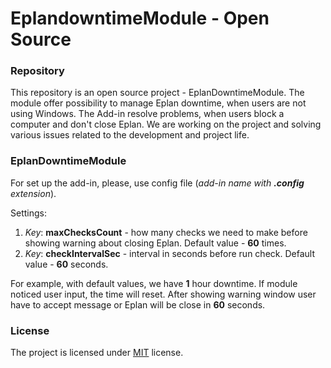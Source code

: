 
# EplandowntimeModule - Open Source

### Repository

This repository is an open source project - EplanDowntimeModule. The module offer possibility to manage Eplan downtime, when users are not using Windows.
The Add-in resolve problems, when users block a computer and don't close Eplan.
We are working on the project and solving various issues related to the development and project life.

### EplanDowntimeModule
For set up the add-in, please, use config file (_add-in name with __.config__ extension_).

Settings:
1. _Key_: __maxChecksCount__ - how many checks we need to make before showing warning about closing Eplan. Default value - __60__ times.
2. _Key_: __checkIntervalSec__ - interval in seconds before run check. Default value - __60__ seconds.

For example, with default values, we have __1__ hour downtime. If module noticed user input, the time will reset.
After showing warning window user have to accept message or Eplan will be close in __60__ seconds.

### License
The project is licensed under [MIT](LICENSE.txt) license.
